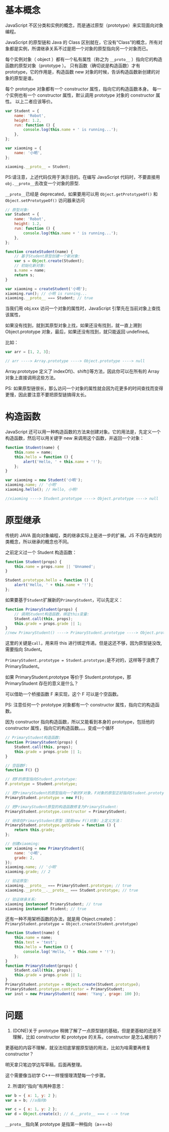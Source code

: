 # 基本概念

JavaScript 不区分类和实例的概念，而是通过原型（prototype）来实现面向对象编程。

JavaScript 的原型链和 Java 的 Class 区别就在，它没有“Class”的概念，所有对象都是实例，所谓继承关系不过是把一个对象的原型指向另一个对象而已。

每个实例对象（ object ）都有一个私有属性（称之为 `__proto__` ）指向它的构造函数的原型对象（prototype ）。
只有函数（确切说是构造函数）才有 prototype，它的作用是，构造函数 new 对象的时候，告诉构造函数新创建的对象的原型是谁。

每个 prototype 对象都有一个 constructor 属性，指向它的构造函数本身。
每一个实例也有一个 constructor 属性，默认调用 prototype 对象的 constructor 属性。
以上二者应该等价。

```js
var Student = {
    name: 'Robot',
    height: 1.2,
    run: function () {
        console.log(this.name + ' is running...');
    },
};

var xiaoming = {
    name: '小明',
};

xiaoming.__proto__ = Student;
```

PS:请注意，上述代码仅用于演示目的。在编写 JavaScript 代码时，不要直接用 `obj.__proto__`去改变一个对象的原型.

`__proto__`已经是 deprecated，如果要用可以用 `Object.getPrototypeOf()` 和 `Object.setPrototypeOf()` 访问器来访问

```js
// 原型对象:
var Student = {
    name: 'Robot',
    height: 1.2,
    run: function () {
        console.log(this.name + ' is running...');
    },
};

function createStudent(name) {
    // 基于Student原型创建一个新对象:
    var s = Object.create(Student);
    // 初始化新对象:
    s.name = name;
    return s;
}

var xiaoming = createStudent('小明');
xiaoming.run(); // 小明 is running...
xiaoming.__proto__ === Student; // true
```

当我们用 obj.xxx 访问一个对象的属性时，JavaScript 引擎先在当前对象上查找该属性，

如果没有找到，就到其原型对象上找，如果还没有找到，就一直上溯到 Object.prototype 对象，最后，如果还没有找到，就只能返回 undefined。

比如：

```js
var arr = [1, 2, 3];

// arr ----> Array.prototype ----> Object.prototype ----> null
```

Array.prototype 定义了 indexOf()、shift()等方法，因此你可以在所有的 Array 对象上直接调用这些方法。

PS: 如果原型链很长，那么访问一个对象的属性就会因为花更多的时间查找而变得更慢，因此要注意不要把原型链搞得太长。

# 构造函数

JavaScript 还可以用一种构造函数的方法来创建对象。它的用法是，先定义一个构造函数，然后可以用关键字 new 来调用这个函数，并返回一个对象：

```js
function Student(name) {
    this.name = name;
    this.hello = function () {
        alert('Hello, ' + this.name + '!');
    };
}

var xiaoming = new Student('小明');
xiaoming.name; // '小明'
xiaoming.hello(); // Hello, 小明!

//xiaoming ----> Student.prototype ----> Object.prototype ----> null
```

# 原型继承

传统的 JAVA 面向对象编程，类的继承实际上是进一步的扩展。JS 不存在典型的类概念，所以继承的概念也不同。

之前定义过一个 Student 构造函数：

```js
function Student(props) {
    this.name = props.name || 'Unnamed';
}

Student.prototype.hello = function () {
    alert('Hello, ' + this.name + '!');
};
```

如果要基于`Student`扩展新的`PrimaryStudent`，可以先定义：

```js
function PrimaryStudent(props) {
    // 调用Student构造函数，绑定this变量:
    Student.call(this, props);
    this.grade = props.grade || 1;
}
//new PrimaryStudent() ----> PrimaryStudent.prototype ----> Object.prototype ----> null
```

这里的关键是`call`，用来将 this 进行绑定传递。但是这还不够，因为原型链没改,需要指向 Student。

`PrimaryStudent.prototype = Student.prototype;`是不对的，这样等于浪费了 PrimaryStudent。

如果 PrimaryStudent.prototype 等价于 Student.prototype，那 PrimaryStudent 存在的意义是什么？

可以借助一个桥接函数 F 来实现，这个 F 可以是个空函数。

PS: 注意任何一个 prototype 对象都有一个 constructor 属性，指向它的构造函数。

因为 constructor 指向构造函数，所以又能看到本身的 prototype，包括他的 constructor 属性，指向它的构造函数。。。变成一个循环

```js
// PrimaryStudent构造函数:
function PrimaryStudent(props) {
    Student.call(this, props);
    this.grade = props.grade || 1;
}

// 空函数F:
function F() {}

// 把F的原型指向Student.prototype:
F.prototype = Student.prototype;

// 把PrimaryStudent的原型指向一个新的F对象，F对象的原型正好指向Student.prototype:
PrimaryStudent.prototype = new F();

// 把PrimaryStudent原型的构造函数修复为PrimaryStudent:
PrimaryStudent.prototype.constructor = PrimaryStudent;

// 继续在PrimaryStudent原型（就是new F()对象）上定义方法：
PrimaryStudent.prototype.getGrade = function () {
    return this.grade;
};

// 创建xiaoming:
var xiaoming = new PrimaryStudent({
    name: '小明',
    grade: 2,
});
xiaoming.name; // '小明'
xiaoming.grade; // 2

// 验证原型:
xiaoming.__proto__ === PrimaryStudent.prototype; // true
xiaoming.__proto__.__proto__ === Student.prototype; // true

// 验证继承关系:
xiaoming instanceof PrimaryStudent; // true
xiaoming instanceof Student; // true
```

还有一种不用架桥函数的办法，就是用 Object.create()：`PrimaryStudent.prototype = Object.create(Student.prototype)`

```js
function Student(name) {
    this.name = name;
    this.test = 'test';
    this.hello = function () {
        console.log('Hello, ' + this.name + '!');
    };
}
function PrimaryStudent(props) {
    Student.call(this, props);
    this.grade = props.grade || 1;
}
PrimaryStudent.prototype = Object.create(Student.prototype);
PrimaryStudent.prototype.contrustor = PrimaryStudent;
var inst = new PrimaryStudent({ name: 'Yang', grage: 100 });
```

# 问题

1. (DONE)关于 prototype 稍微了解了一点原型链的基础，但是更基础的还是不理解，比如 constructor 和 prototype 的关系，constructor 是怎么被用的？

更基础的内容不理解，就没法彻底掌握原型链的用法，比如为啥需要再修复 constructor？

明天拿只笔边学边写草稿，后面再整理。

这个需要像当初学 C++一样慢慢理清楚每一个步骤。

2. 所谓的“指向”有两种意思：

```js
var b = { x: 1, y: 2 };
var a = b; //a指向b

var c = { x: 1, y: 2 };
var d = Object.create(c); // d.__proto__ === c --> true
```

`__proto__`指向某 prototype 是指第一种指向（a===b）
